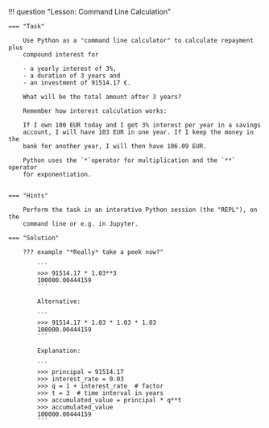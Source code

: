 !!! question "Lesson: Command Line Calculation"

    === "Task"
    
        Use Python as a "command line calculator" to calculate repayment plus
        compound interest for 

        - a yearly interest of 3%,
        - a duration of 3 years and
        - an investment of 91514.17 €.

        What will be the total amount after 3 years?

        Remember how interest calculation works:

        If I own 100 EUR today and I get 3% interest per year in a savings 
        account, I will have 103 EUR in one year. If I keep the money in the
        bank for another year, I will then have 106.09 EUR.

        Python uses the `*`operator for multiplication and the `**` operator
        for exponentiation.


    === "Hints"

        Perform the task in an interative Python session (the "REPL"), on the
        command line or e.g. in Jupyter.

    === "Solution"

        ??? example "*Really* take a peek now?"

            ```
            >>> 91514.17 * 1.03**3
            100000.00444159
            ```

            Alternative:

            ```
            >>> 91514.17 * 1.03 * 1.03 * 1.03
            100000.00444159
            ```

            Explanation:
            
            ```
            >>> principal = 91514.17
            >>> interest_rate = 0.03 
            >>> q = 1 + interest_rate  # factor
            >>> t = 3  # time interval in years
            >>> accumulated_value = principal * q**t
            >>> accumulated_value
            100000.00444159
            ```
